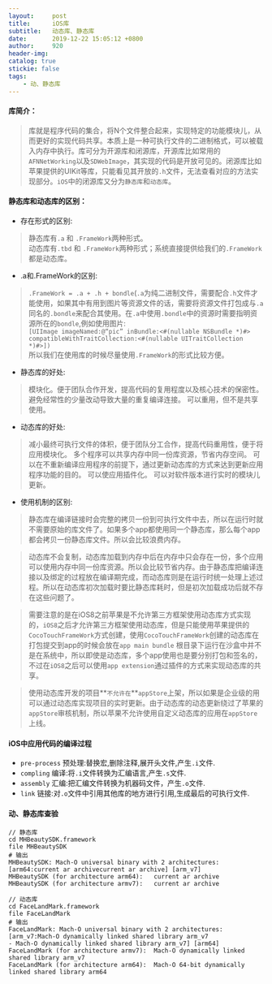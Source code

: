 ```yaml
---
layout:     post
title:      iOS库
subtitle:   动态库、静态库
date:       2019-12-22 15:05:12 +0800
author:     920
header-img: 
catalog: true
stickie: false
tags:
    - 动、静态库
---
```


#### 库简介：

>库就是程序代码的集合，将N个文件整合起来，实现特定的功能模块儿，从而更好的实现代码共享。本质上是一种可执行文件的二进制格式，可以被载入内存中执行。库可分为开源库和闭源库，开源库比如常用的`AFNNetWorking`以及`SDWebImage`，其实现的代码是开放可见的。闭源库比如苹果提供的UIKit等库，只能看见其开放的`.h`文件，无法查看对应的方法实现部分。`iOS`中的闭源库又分为`静态库`和`动态库`。

#### 静态库和动态库的区别：

- 存在形式的区别:

>静态库有`.a` 和 `.FrameWork`两种形式。  
动态库有`.tbd` 和 `.FrameWork`两种形式；系统直接提供给我们的`.FrameWork`都是动态库。

- .a和.FrameWork的区别:

>`.FrameWork = .a + .h + bondle`(`.a`为纯二进制文件，需要配合`.h`文件才能使用，如果其中有用到图片等资源文件的话，需要将资源文件打包成与`.a`同名的`.bondle`来配合其使用。在`.a`中使用`.bondle`中的资源时需要指明资源所在的`bondle`,例如使用图片:  
>`[UIImage imageNamed:@“pic” inBundle:<#(nullable NSBundle *)#> compatibleWithTraitCollection:<#(nullable UITraitCollection *)#>])`  
 所以我们在使用库的时候尽量使用`.FrameWork`的形式比较方便。

- 静态库的好处:

>模块化。便于团队合作开发，提高代码的复用程度以及核心技术的保密性。
避免经常性的少量改动导致大量的重复编译连接。
可以重用，但不是共享使用。

- 动态库的好处:

>减小最终可执行文件的体积，便于团队分工合作，提高代码重用性，便于将应用模块化。
多个程序可以共享内存中同一份库资源，节省内存空间。
可以在不重新编译应用程序的前提下，通过更新动态库的方式来达到更新应用程序功能的目的。
可以使应用插件化。
可以对软件版本进行实时的模块儿更新。

- 使用机制的区别:

>静态库在编译链接时会完整的拷贝一份到可执行文件中去，所以在运行时就不需要原始的库文件了。如果多个app都使用同一个静态库，那么每个app都会拷贝一份静态库文件。所以会比较浪费内存。

>动态库不会复制，动态库加载到内存中后在内存中只会存在一份，多个应用可以使用内存中同一份库资源。所以会比较节省内存。由于静态库把编译连接以及绑定的过程放在编译期完成，而动态库则是在运行时统一处理上述过程。所以在动态库初次加载时要比静态库耗时，但是初次加载成功后就不存在这些问题了。

>需要注意的是在iOS8之前苹果是不允许第三方框架使用动态库方式实现的，`iOS8`之后才允许第三方框架使用动态库，但是只能使用苹果提供的`CocoTouchFrameWork`方式创建，使用`CocoTouchFrameWork`创建的动态库在打包提交到app的时候会放在`app main bundle` 根目录下运行在沙盒中并不是在系统中，所以即使是动态库，多个app使用也是要分别打包和签名的，不过在`iOS8`之后可以使用`app extension`通过插件的方式来实现动态库的共享。

>使用动态库开发的项目**`不允许在`**`appStore`上架，所以如果是企业级的用可以通过动态库实现项目的实时更新。由于动态库的动态更新绕过了苹果的`appStore`审核机制，所以苹果不允许使用自定义动态库的应用在`appStore`上线。

####  iOS中应用代码的编译过程

- `pre-process` 预处理:替换宏,删除注释,展开头文件,产生`.i`文件.  
- `compling` 编译:将`.i`文件转换为汇编语言,产生`.s`文件.  
- `assembly` 汇编:把汇编文件转换为机器码文件，产生`.o`文件.   
- `link` 链接:对`.o`文件中引用其他库的地方进行引用,生成最后的可执行文件.

#### 动、静态库查验

```
// 静态库
cd MHBeautySDK.framework
file MHBeautySDK
# 输出
MHBeautySDK: Mach-O universal binary with 2 architectures: [arm64:current ar archivecurrent ar archive] [arm_v7]
MHBeautySDK (for architecture arm64):   current ar archive
MHBeautySDK (for architecture armv7):   current ar archive

// 动态库
cd FaceLandMark.framework
file FaceLandMark  
# 输出        
FaceLandMark: Mach-O universal binary with 2 architectures: [arm_v7:Mach-O dynamically linked shared library arm_v7
- Mach-O dynamically linked shared library arm_v7] [arm64]
FaceLandMark (for architecture armv7):  Mach-O dynamically linked shared library arm_v7
FaceLandMark (for architecture arm64):  Mach-O 64-bit dynamically linked shared library arm64
```











